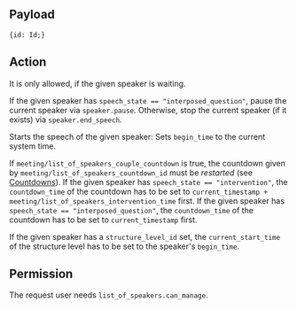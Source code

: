 ## Payload
```
{id: Id;}
```

## Action
It is only allowed, if the given speaker is waiting.

If the given speaker has `speech_state == "interposed_question"`, pause the current speaker via `speaker.pause`. Otherwise, stop the current speaker (if it exists) via `speaker.end_speech`.

Starts the speech of the given speaker: Sets `begin_time` to the current system time.

If `meeting/list_of_speakers_couple_countdown` is true, the countdown given by
`meeting/list_of_speakers_countdown_id` must be *restarted* (see
[Countdowns](https://github.com/OpenSlides/OpenSlides/wiki/Countdowns#restart-a-countdown)).
If the given speaker has `speech_state == "intervention"`, the `countdown_time` of the countdown has to be set to `current_timestamp + meeting/list_of_speakers_intervention_time` first.
If the given speaker has `speech_state == "interposed_question"`, the `countdown_time` of the countdown has to be set to `current_timestamp` first. 

If the given speaker has a `structure_level_id` set, the `current_start_time` of the structure level
has to be set to the speaker's `begin_time`.

## Permission
The request user needs `list_of_speakers.can_manage`.
